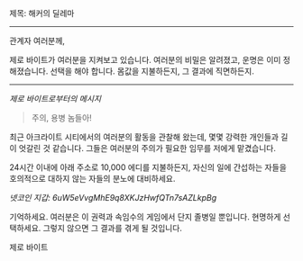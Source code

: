 제목: 해커의 딜레마

---

관계자 여러분께,

제로 바이트가 여러분을 지켜보고 있습니다. 여러분의 비밀은 알려졌고, 운명은 이미 정해졌습니다. 선택을 해야 합니다. 몸값을 지불하든지, 그 결과에 직면하든지.

---

_제로 바이트로부터의 메시지_

> 주의, 용병 놈들아!

최근 아크라이트 시티에서의 여러분의 활동을 관찰해 왔는데, 몇몇 강력한 개인들과 길이 엇갈린 것 같습니다. 그들은 여러분의 주의가 필요한 임무를 저에게 맡겼습니다.

24시간 이내에 아래 주소로 10,000 에디를 지불하든지, 자신의 일에 간섭하는 자들을 호의적으로 대하지 않는 자들의 분노에 대비하세요.

_넷코인 지갑: 6uW5eVvgMhE9q8XKJzHwfQTn7sAZLkpBg_

기억하세요. 여러분은 이 권력과 속임수의 게임에서 단지 졸병일 뿐입니다. 현명하게 선택하세요. 그렇지 않으면 그 결과를 겪게 될 것입니다.

제로 바이트
